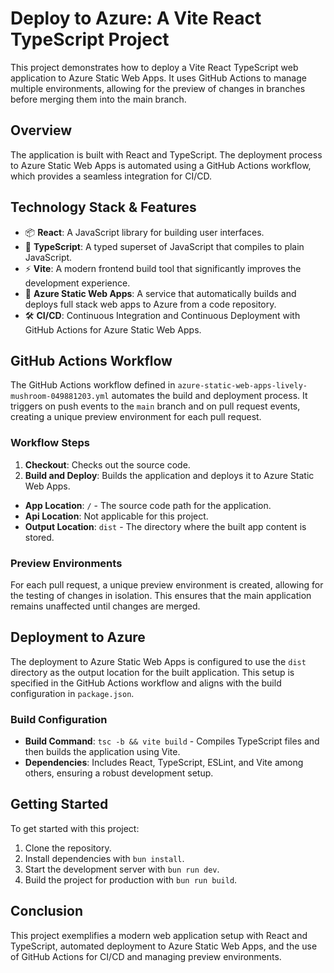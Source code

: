 # Deploy to Azure: A Vite React TypeScript Project

This project demonstrates how to deploy a Vite React TypeScript web application to Azure Static Web Apps. It uses GitHub Actions to manage multiple environments, allowing for the preview of changes in branches before merging them into the main branch.

## Overview

The application is built with React and TypeScript. The deployment process to Azure Static Web Apps is automated using a GitHub Actions workflow, which provides a seamless integration for CI/CD.

## Technology Stack & Features

- 📦 **React**: A JavaScript library for building user interfaces.
- 📘 **TypeScript**: A typed superset of JavaScript that compiles to plain JavaScript.
- ⚡ **Vite**: A modern frontend build tool that significantly improves the development experience.
- 🚀 **Azure Static Web Apps**: A service that automatically builds and deploys full stack web apps to Azure from a code repository.
- 🛠 **CI/CD**: Continuous Integration and Continuous Deployment with GitHub Actions for Azure Static Web Apps.

## GitHub Actions Workflow

The GitHub Actions workflow defined in `azure-static-web-apps-lively-mushroom-049881203.yml` automates the build and deployment process. It triggers on push events to the `main` branch and on pull request events, creating a unique preview environment for each pull request.

### Workflow Steps

1. **Checkout**: Checks out the source code.
2. **Build and Deploy**: Builds the application and deploys it to Azure Static Web Apps.
  - **App Location**: `/` - The source code path for the application.
  - **Api Location**: Not applicable for this project.
  - **Output Location**: `dist` - The directory where the built app content is stored.

### Preview Environments

For each pull request, a unique preview environment is created, allowing for the testing of changes in isolation. This ensures that the main application remains unaffected until changes are merged.

## Deployment to Azure

The deployment to Azure Static Web Apps is configured to use the `dist` directory as the output location for the built application. This setup is specified in the GitHub Actions workflow and aligns with the build configuration in `package.json`.

### Build Configuration

- **Build Command**: `tsc -b && vite build` - Compiles TypeScript files and then builds the application using Vite.
- **Dependencies**: Includes React, TypeScript, ESLint, and Vite among others, ensuring a robust development setup.

## Getting Started

To get started with this project:

1. Clone the repository.
2. Install dependencies with `bun install`.
3. Start the development server with `bun run dev`.
4. Build the project for production with `bun run build`.

## Conclusion

This project exemplifies a modern web application setup with React and TypeScript, automated deployment to Azure Static Web Apps, and the use of GitHub Actions for CI/CD and managing preview environments. 
